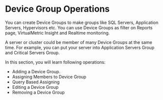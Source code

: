 # Device Group Operations

You can create Device Groups to make groups like SQL Servers, Application Servers, Hypervisors etc. You can use Device Groups as filter on Reports page, VirtualMetric Insight and Realtime monitoring.

A server or cluster could be member of many Device Groups at the same time. For example, you can put your server into Application Servers Group and Critical Servers Group.

In this section, you will learn following operations:

* Adding a Device Group.
* Assigning Members to Device Group
* Query Based Assigning
* Editing a Device Group
* Removing a Device Group

